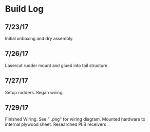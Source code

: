 Build Log
=====


7/23/17 
-----

Initial unboxing and dry assembly. 

7/26/17
-----
Lasercut rudder mount and glued into tail structure. 

7/27/17
-----
Setup rudders. Began wiring. 


7/29/17
-----

Finished Wiring. See "       .png" for wiring diagram. Mounted hardware to internal plywood sheet. Researched PLB receivers .


